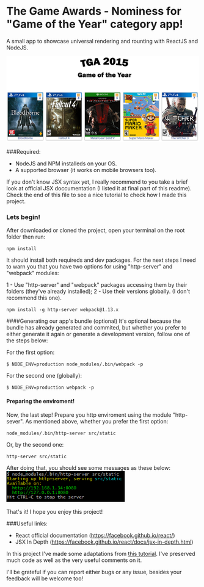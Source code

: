 # The Game Awards - Nominess for "Game of the Year" category app!

A small app to showcase universal rendering and rounting with ReactJS and NodeJS.  

<img src="https://raw.githubusercontent.com/ViniciusTavares/TGA2015UniversalReactAndNodeApp/master/src/static/img/github-cover.png" alt="Cover image" />

###Required:

* NodeJS and NPM installeds on your OS.
* A supported browser (it works on mobile browsers too).

If you don't know JSX syntax yet, I really recommend to you take a brief look at official JSX doccumentation (I listed it at final part of this readme).
Check the end of this file to see a nice tutorial to check how I made this project.

### Lets begin!

After downloaded or cloned the project, open your terminal on the root folder then run:
```
npm install
```

It should install both requireds and dev packages. For the next steps I need to warn you that you have two options for using "http-server" and "webpack" modules:

1 - Use "http-server" and "webpack" packages accessing them by their folders (they've already installed);
2 - Use their versions globally. (I don't recommend this one).
```
npm install -g http-server webpack@1.13.x
```

####Generating our app's bundle (optional)
It's optional because the bundle has already generated and commited, but whether you prefer to either generate it again or generate a development version, follow one of the steps below:

For the first option:
```
$ NODE_ENV=production node_modules/.bin/webpack -p
```

For the second one (globally):  
```
$ NODE_ENV=production webpack -p
```

#### Preparing the enviroment!
Now, the last step! Prepare you http enviroment using the module "http-sever". As mentioned above, whether you prefer the first option:
```
node_modules/.bin/http-server src/static
```

Or, by the second one:
```
http-server src/static
```

After doing that, you should see some messages as these below:  
<img src="https://raw.githubusercontent.com/ViniciusTavares/TGA2015UniversalReactAndNodeApp/master/src/static/img/github-enviroment.png" alt="Http enviroment's message" />

That's it! I hope you enjoy this project!

###Useful links:

* React official documentation (https://facebook.github.io/react/)
* JSX In Depth (https://facebook.github.io/react/docs/jsx-in-depth.html)


In this project I've made some adaptations from [this tutorial](https://scotch.io/tutorials/react-on-the-server-for-beginners-build-a-universal-react-and-node-app). I've preserved much code as well as the very useful comments on it.

I'll be grateful if you can report either bugs or any issue, besides your feedback will be welcome too!
